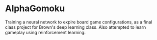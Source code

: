 # AlphaGomoku
Training a neural network to explre board game configurations, as a final class project for Brown's deep learning class. Also attempted to learn gameplay using reinforcement learning.
